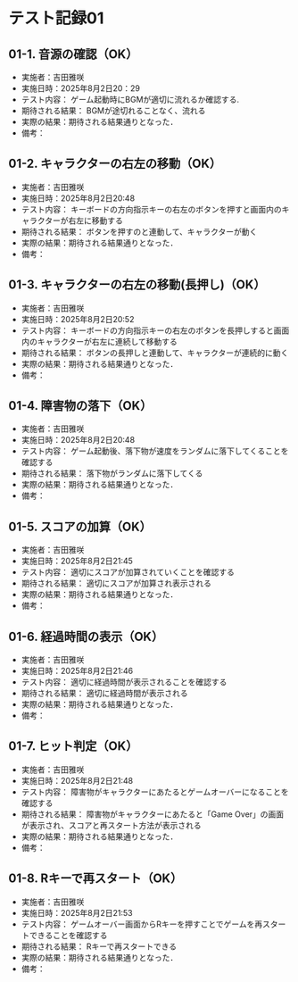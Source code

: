 # テスト記録01

## 01-1. 音源の確認（OK）
- 実施者：吉田雅咲
- 実施日時：2025年8月2日20：29
- テスト内容：
ゲーム起動時にBGMが適切に流れるか確認する.
- 期待される結果：
BGMが途切れることなく、流れる
- 実際の結果：期待される結果通りとなった．
- 備考：

## 01-2. キャラクターの右左の移動（OK）
- 実施者：吉田雅咲
- 実施日時：2025年8月2日20:48
- テスト内容：
キーボードの方向指示キーの右左のボタンを押すと画面内のキャラクターが右左に移動する
- 期待される結果：
ボタンを押すのと連動して、キャラクターが動く
- 実際の結果：期待される結果通りとなった．
- 備考：

## 01-3. キャラクターの右左の移動(長押し)（OK）
- 実施者：吉田雅咲
- 実施日時：2025年8月2日20:52
- テスト内容：
キーボードの方向指示キーの右左のボタンを長押しすると画面内のキャラクターが右左に連続して移動する
- 期待される結果：
ボタンの長押しと連動して、キャラクターが連続的に動く
- 実際の結果：期待される結果通りとなった．
- 備考：

## 01-4. 障害物の落下（OK）
- 実施者：吉田雅咲
- 実施日時：2025年8月2日20:48
- テスト内容：
ゲーム起動後、落下物が速度をランダムに落下してくることを確認する
- 期待される結果：
落下物がランダムに落下してくる
- 実際の結果：期待される結果通りとなった．
- 備考：

## 01-5. スコアの加算（OK）
- 実施者：吉田雅咲
- 実施日時：2025年8月2日21:45
- テスト内容：
適切にスコアが加算されていくことを確認する
- 期待される結果：
適切にスコアが加算され表示される
- 実際の結果：期待される結果通りとなった．
- 備考：

## 01-6. 経過時間の表示（OK）
- 実施者：吉田雅咲
- 実施日時：2025年8月2日21:46
- テスト内容：
適切に経過時間が表示されることを確認する
- 期待される結果：
適切に経過時間が表示される
- 実際の結果：期待される結果通りとなった．
- 備考：

## 01-7. ヒット判定（OK）
- 実施者：吉田雅咲
- 実施日時：2025年8月2日21:48
- テスト内容：
障害物がキャラクターにあたるとゲームオーバーになることを確認する
- 期待される結果：
障害物がキャラクターにあたると「Game Over」の画面が表示され、スコアと再スタート方法が表示される
- 実際の結果：期待される結果通りとなった．
- 備考：

## 01-8. Rキーで再スタート（OK）
- 実施者：吉田雅咲
- 実施日時：2025年8月2日21:53
- テスト内容：
ゲームオーバー画面からRキーを押すことでゲームを再スタートできることを確認する
- 期待される結果：
Rキーで再スタートできる
- 実際の結果：期待される結果通りとなった．
- 備考：